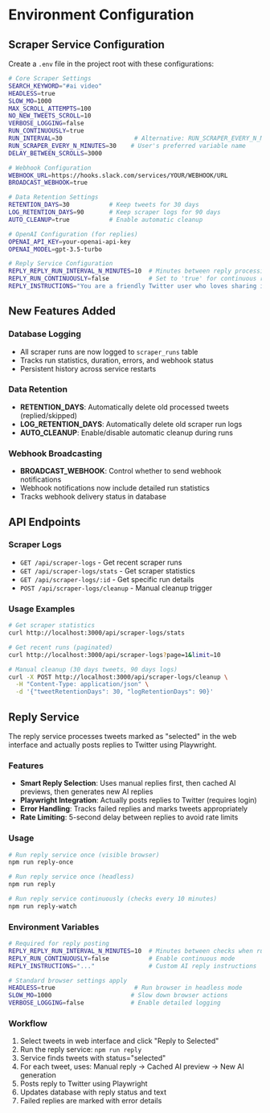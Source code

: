 # Environment Configuration

## Scraper Service Configuration

Create a `.env` file in the project root with these configurations:

```bash
# Core Scraper Settings
SEARCH_KEYWORD="#ai video"
HEADLESS=true
SLOW_MO=1000
MAX_SCROLL_ATTEMPTS=100
NO_NEW_TWEETS_SCROLL=10
VERBOSE_LOGGING=false
RUN_CONTINUOUSLY=true
RUN_INTERVAL=30                    # Alternative: RUN_SCRAPER_EVERY_N_MINUTES=30
RUN_SCRAPER_EVERY_N_MINUTES=30    # User's preferred variable name
DELAY_BETWEEN_SCROLLS=3000

# Webhook Configuration
WEBHOOK_URL=https://hooks.slack.com/services/YOUR/WEBHOOK/URL
BROADCAST_WEBHOOK=true

# Data Retention Settings
RETENTION_DAYS=30           # Keep tweets for 30 days
LOG_RETENTION_DAYS=90       # Keep scraper logs for 90 days
AUTO_CLEANUP=true           # Enable automatic cleanup

# OpenAI Configuration (for replies)
OPENAI_API_KEY=your-openai-api-key
OPENAI_MODEL=gpt-3.5-turbo

# Reply Service Configuration
REPLY_REPLY_RUN_INTERVAL_N_MINUTES=10  # Minutes between reply processing runs
REPLY_RUN_CONTINUOUSLY=false           # Set to 'true' for continuous reply processing
REPLY_INSTRUCTIONS="You are a friendly Twitter user who loves sharing interesting connections between unexpected topics. When you see someone posting about technology, AI, or digital content, you like to draw thoughtful parallels to childhood shows like the Teletubbies - noting how their colorful, diverse world mirrors the creativity we see in modern tech. Respond naturally to the username mentioned, acknowledging their specific topic while making genuine, insightful connections. Keep your tone conversational and authentic, like you're talking to a friend who just shared something cool."
```

## New Features Added

### Database Logging
- All scraper runs are now logged to `scraper_runs` table
- Tracks run statistics, duration, errors, and webhook status
- Persistent history across service restarts

### Data Retention
- **RETENTION_DAYS**: Automatically delete old processed tweets (replied/skipped)
- **LOG_RETENTION_DAYS**: Automatically delete old scraper run logs
- **AUTO_CLEANUP**: Enable/disable automatic cleanup during runs

### Webhook Broadcasting
- **BROADCAST_WEBHOOK**: Control whether to send webhook notifications
- Webhook notifications now include detailed run statistics
- Tracks webhook delivery status in database

## API Endpoints

### Scraper Logs
- `GET /api/scraper-logs` - Get recent scraper runs
- `GET /api/scraper-logs/stats` - Get scraper statistics
- `GET /api/scraper-logs/:id` - Get specific run details  
- `POST /api/scraper-logs/cleanup` - Manual cleanup trigger

### Usage Examples

```bash
# Get scraper statistics
curl http://localhost:3000/api/scraper-logs/stats

# Get recent runs (paginated)
curl http://localhost:3000/api/scraper-logs?page=1&limit=10

# Manual cleanup (30 days tweets, 90 days logs)
curl -X POST http://localhost:3000/api/scraper-logs/cleanup \
  -H "Content-Type: application/json" \
  -d '{"tweetRetentionDays": 30, "logRetentionDays": 90}'
``` 

## Reply Service

The reply service processes tweets marked as "selected" in the web interface and actually posts replies to Twitter using Playwright.

### Features
- **Smart Reply Selection**: Uses manual replies first, then cached AI previews, then generates new AI replies
- **Playwright Integration**: Actually posts replies to Twitter (requires login)
- **Error Handling**: Tracks failed replies and marks tweets appropriately
- **Rate Limiting**: 5-second delay between replies to avoid rate limits

### Usage

```bash
# Run reply service once (visible browser)
npm run reply-once

# Run reply service once (headless)
npm run reply

# Run reply service continuously (checks every 10 minutes)
npm run reply-watch
```

### Environment Variables

```bash
# Required for reply posting
REPLY_REPLY_RUN_INTERVAL_N_MINUTES=10  # Minutes between checks when running continuously
REPLY_RUN_CONTINUOUSLY=false           # Enable continuous mode
REPLY_INSTRUCTIONS="..."               # Custom AI reply instructions

# Standard browser settings apply
HEADLESS=true                      # Run browser in headless mode
SLOW_MO=1000                      # Slow down browser actions
VERBOSE_LOGGING=false             # Enable detailed logging
```

### Workflow
1. Select tweets in web interface and click "Reply to Selected"
2. Run the reply service: `npm run reply`
3. Service finds tweets with status="selected"
4. For each tweet, uses: Manual reply → Cached AI preview → New AI generation
5. Posts reply to Twitter using Playwright
6. Updates database with reply status and text
7. Failed replies are marked with error details 